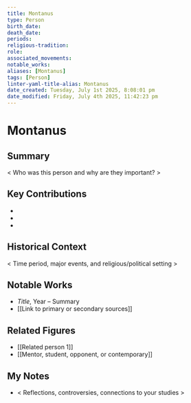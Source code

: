 ```yaml
---
title: Montanus
type: Person
birth_date: 
death_date: 
periods: 
religious-tradition: 
role: 
associated_movements: 
notable_works: 
aliases: [Montanus]
tags: [Person]
linter-yaml-title-alias: Montanus
date_created: Tuesday, July 1st 2025, 8:08:01 pm
date_modified: Friday, July 4th 2025, 11:42:23 pm
---
```


# Montanus

## Summary
< Who was this person and why are they important? >

## Key Contributions
- 
- 
- 

## Historical Context
< Time period, major events, and religious/political setting >

## Notable Works
- *Title*, Year – Summary
- [[Link to primary or secondary sources]]


## Related Figures
- [[Related person 1]]
- [[Mentor, student, opponent, or contemporary]]

## My Notes
- < Reflections, controversies, connections to your studies >
